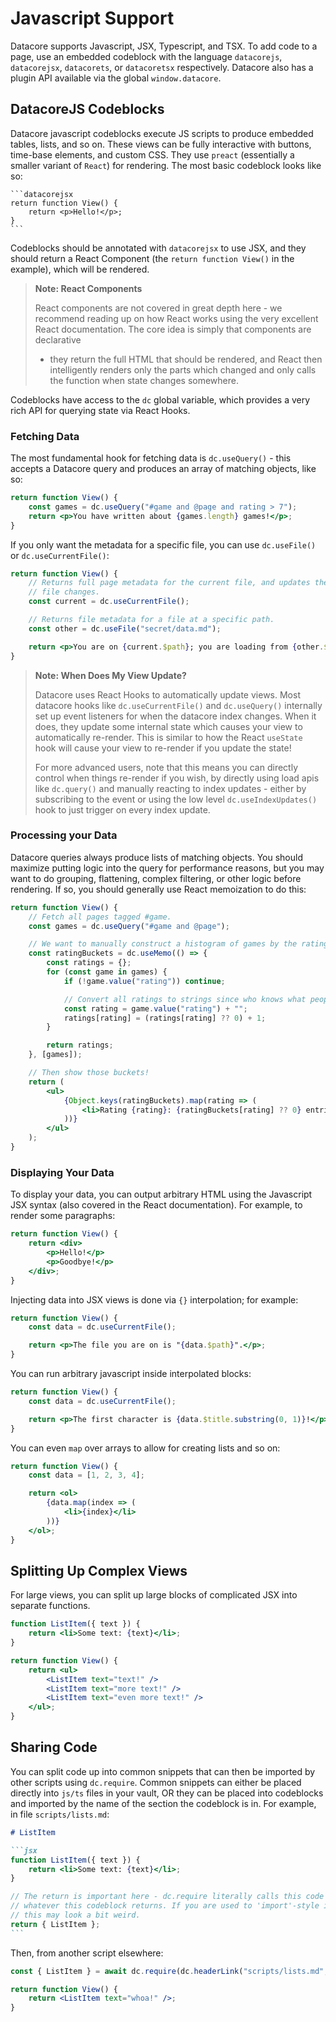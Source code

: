 # Javascript Support

Datacore supports Javascript, JSX, Typescript, and TSX. To add code to a page, use an embedded
codeblock with the language `datacorejs`, `datacorejsx`, `datacorets`, or `datacoretsx` respectively.
Datacore also has a plugin API available via the global `window.datacore`.

## DatacoreJS Codeblocks

Datacore javascript codeblocks execute JS scripts to produce embedded tables, lists, and so on. These
views can be fully interactive with buttons, time-base elements, and custom CSS. They use `preact`
(essentially a smaller variant of `React`) for rendering. The most basic codeblock looks like so:

~~~
```datacorejsx
return function View() {
    return <p>Hello!</p>;
}
```
~~~

Codeblocks should be annotated with `datacorejsx` to use JSX, and they should return a React Component
(the `return function View()` in the example), which will be rendered.

> **Note: React Components**
> 
> React components are not covered in great depth here - we recommend reading up on how React works
> using the very excellent React documentation. The core idea is simply that components are declarative
> - they return the full HTML that should be rendered, and React then intelligently renders only
> the parts which changed and only calls the function when state changes somewhere.

Codeblocks have access to the `dc` global variable, which provides a very rich API for querying state
via React Hooks.

### Fetching Data

The most fundamental hook for fetching data is `dc.useQuery()` - this accepts a Datacore query and produces an array of matching objects, like so:

```jsx
return function View() {
    const games = dc.useQuery("#game and @page and rating > 7");
    return <p>You have written about {games.length} games!</p>;
}
```

If you only want the metadata for a specific file, you can use `dc.useFile()` or `dc.useCurrentFile()`:

```jsx
return function View() {
    // Returns full page metadata for the current file, and updates the view whenever the current
    // file changes.
    const current = dc.useCurrentFile();

    // Returns file metadata for a file at a specific path.
    const other = dc.useFile("secret/data.md");

    return <p>You are on {current.$path}; you are loading from {other.$path}.</p>;
}
```

> **Note: When Does My View Update?**
>
> Datacore uses React Hooks to automatically update views. Most datacore hooks like `dc.useCurrentFile()`
> and `dc.useQuery()` internally set up event listeners for when the datacore index changes. When it does,
> they update some internal state which causes your view to automatically re-render. This is similar
> to how the React `useState` hook will cause your view to re-render if you update the state!
>
> For more advanced users, note that this means you can directly control when things re-render if
> you wish, by directly using load apis like `dc.query()` and manually reacting to index updates -
> either by subscribing to the event or using the low level `dc.useIndexUpdates()` hook to just
> trigger on every index update.

### Processing your Data

Datacore queries always produce lists of matching objects. You should maximize putting logic into
the query for performance reasons, but you may want to do grouping, flattening, complex filtering,
or other logic before rendering. If so, you should generally use React memoization to do this:

```jsx
return function View() {
    // Fetch all pages tagged #game.
    const games = dc.useQuery("#game and @page");

    // We want to manually construct a histogram of games by the rating we gave them.
    const ratingBuckets = dc.useMemo(() => {
        const ratings = {};
        for (const game in games) {
            if (!game.value("rating")) continue;

            // Convert all ratings to strings since who knows what people put in metadata these days.
            const rating = game.value("rating") + "";
            ratings[rating] = (ratings[rating] ?? 0) + 1;
        }

        return ratings;
    }, [games]);

    // Then show those buckets!
    return (
        <ul>
            {Object.keys(ratingBuckets).map(rating => (
                <li>Rating {rating}: {ratingBuckets[rating] ?? 0} entries.</li>
            ))}
        </ul>
    );
}
```

### Displaying Your Data

To display your data, you can output arbitrary HTML using the Javascript JSX syntax (also covered
in the React documentation). For example, to render some paragraphs:

```jsx
return function View() {
    return <div>
        <p>Hello!</p>
        <p>Goodbye!</p>
    </div>;
}
```

Injecting data into JSX views is done via `{}` interpolation; for example:

```jsx
return function View() {
    const data = dc.useCurrentFile();

    return <p>The file you are on is "{data.$path}".</p>;
}
```

You can run arbitrary javascript inside interpolated blocks:

```jsx
return function View() {
    const data = dc.useCurrentFile();

    return <p>The first character is {data.$title.substring(0, 1)}!</p>
}
```

You can even `map` over arrays to allow for creating lists and so on:

```jsx
return function View() {
    const data = [1, 2, 3, 4];

    return <ol>
        {data.map(index => (
            <li>{index}</li>
        ))}
    </ol>;
}
```

## Splitting Up Complex Views

For large views, you can split up large blocks of complicated JSX into separate functions.

```jsx
function ListItem({ text }) {
    return <li>Some text: {text}</li>;
}

return function View() {
    return <ul>
        <ListItem text="text!" />
        <ListItem text="more text!" />
        <ListItem text="even more text!" />
    </ul>;
}
```

## Sharing Code

You can split code up into common snippets that can then be imported by other scripts using `dc.require`. Common snippets can either be placed directly into `js/ts` files in your vault, OR they
can be placed into codeblocks and imported by the name of the section the codeblock is in. For example,
in file `scripts/lists.md`:

~~~markdown
# ListItem

```jsx
function ListItem({ text }) {
    return <li>Some text: {text}</li>;
}

// The return is important here - dc.require literally calls this code as a function and yields
// whatever this codeblock returns. If you are used to 'import'-style includes in modern ECMAScript,
// this may look a bit weird.
return { ListItem };
```
~~~

Then, from another script elsewhere:

```jsx
const { ListItem } = await dc.require(dc.headerLink("scripts/lists.md", "ListItem"));

return function View() {
    return <ListItem text="whoa!" />;
}
```
